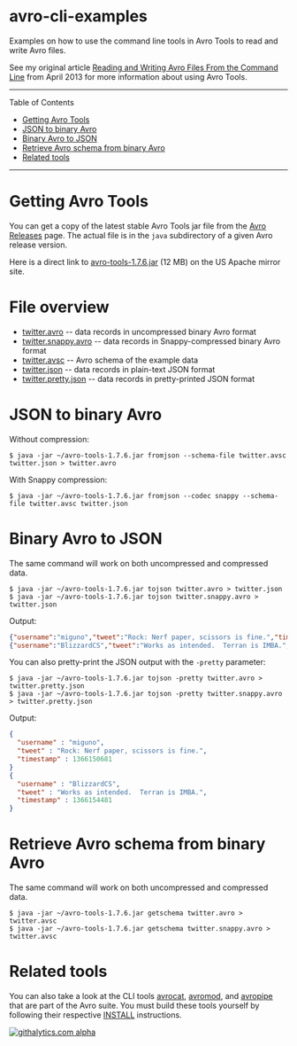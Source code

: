 # avro-cli-examples

Examples on how to use the command line tools in Avro Tools to read and write Avro files.

See my original article
[Reading and Writing Avro Files From the Command Line](http://www.michael-noll.com/blog/2013/03/17/reading-and-writing-avro-files-from-the-command-line/#json-to-binary-avro)
from April 2013 for more information about using Avro Tools.

---

Table of Contents

* <a href="#prerequisites">Getting Avro Tools</a>
* <a href="#json-to-avro">JSON to binary Avro</a>
* <a href="#avro-to-json">Binary Avro to JSON</a>
* <a href="#retrieve-avro-schema">Retrieve Avro schema from binary Avro</a>
* <a href="#related-tools">Related tools</a>

---


<a name="prerequisites"></a>

# Getting Avro Tools

You can get a copy of the latest stable Avro Tools jar file from the
[Avro Releases](http://avro.apache.org/releases.html#Download) page.  The actual file is in the `java` subdirectory
of a given Avro release version.

Here is a direct link to [avro-tools-1.7.6.jar](http://www.us.apache.org/dist/avro/avro-1.7.7/java/avro-tools-1.7.7.jar)
(12 MB) on the US Apache mirror site.


# File overview

* [twitter.avro](https://github.com/miguno/avro-cli-examples/blob/master/twitter.avro)
  -- data records in uncompressed binary Avro format
* [twitter.snappy.avro](https://github.com/miguno/avro-cli-examples/blob/master/twitter.snappy.avro)
  -- data records in Snappy-compressed binary Avro format
* [twitter.avsc](https://github.com/miguno/avro-cli-examples/blob/master/twitter.avsc)
  -- Avro schema of the example data
* [twitter.json](https://github.com/miguno/avro-cli-examples/blob/master/twitter.json)
  -- data records in plain-text JSON format
* [twitter.pretty.json](https://github.com/miguno/avro-cli-examples/blob/master/twitter.pretty.json)
  -- data records in pretty-printed JSON format


<a name="json-to-avro"></a>

# JSON to binary Avro

Without compression:

    $ java -jar ~/avro-tools-1.7.6.jar fromjson --schema-file twitter.avsc twitter.json > twitter.avro

With Snappy compression:

    $ java -jar ~/avro-tools-1.7.6.jar fromjson --codec snappy --schema-file twitter.avsc twitter.json


<a name="avro-to-json"></a>

# Binary Avro to JSON

The same command will work on both uncompressed and compressed data.

    $ java -jar ~/avro-tools-1.7.6.jar tojson twitter.avro > twitter.json
    $ java -jar ~/avro-tools-1.7.6.jar tojson twitter.snappy.avro > twitter.json

Output:

```json
{"username":"miguno","tweet":"Rock: Nerf paper, scissors is fine.","timestamp": 1366150681 }
{"username":"BlizzardCS","tweet":"Works as intended.  Terran is IMBA.","timestamp": 1366154481 }
```

You can also pretty-print the JSON output with the  `-pretty` parameter:

    $ java -jar ~/avro-tools-1.7.6.jar tojson -pretty twitter.avro > twitter.pretty.json
    $ java -jar ~/avro-tools-1.7.6.jar tojson -pretty twitter.snappy.avro > twitter.pretty.json

Output:

```json
{
  "username" : "miguno",
  "tweet" : "Rock: Nerf paper, scissors is fine.",
  "timestamp" : 1366150681
}
{
  "username" : "BlizzardCS",
  "tweet" : "Works as intended.  Terran is IMBA.",
  "timestamp" : 1366154481
}
```


<a name="retrieve-avro-schema"></a>

# Retrieve Avro schema from binary Avro

The same command will work on both uncompressed and compressed data.

    $ java -jar ~/avro-tools-1.7.6.jar getschema twitter.avro > twitter.avsc
    $ java -jar ~/avro-tools-1.7.6.jar getschema twitter.snappy.avro > twitter.avsc


<a name="related-tools"></a>

# Related tools

You can also take a look at the CLI tools
[avrocat](https://github.com/apache/avro/blob/trunk/lang/c/src/avrocat.c),
[avromod](https://github.com/apache/avro/blob/trunk/lang/c/src/avromod.c), and
[avropipe](https://github.com/apache/avro/blob/trunk/lang/c/src/avropipe.c) that are part of the Avro suite.
You must build these tools yourself by following their respective
[INSTALL](https://github.com/apache/avro/blob/trunk/lang/c/INSTALL) instructions.


[![githalytics.com alpha](https://cruel-carlota.pagodabox.com/d1bb6d38b2ac73e2f46a6fc29a3a249e "githalytics.com")](http://githalytics.com/miguno/avro-cli-examples)
